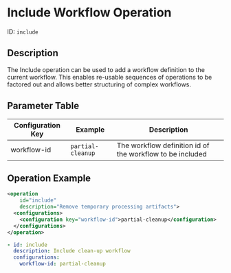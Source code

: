 Include Workflow Operation
==========================

ID: `include`

Description
-----------

The Include operation can be used to add a workflow definition to the current workflow. This enables re-usable
sequences of operations to be factored out and allows better structuring of complex workflows.

Parameter Table
---------------

|Configuration Key |Example              |Description                                                    |
|------------------|---------------------|---------------------------------------------------------------|
|workflow-id       |`partial-cleanup` |The workflow definition id of the workflow to be included      |

Operation Example
-----------------

```xml
<operation
    id="include"
    description="Remove temporary processing artifacts">
  <configurations>
    <configuration key="workflow-id">partial-cleanup</configuration>
  </configurations>
</operation>
```

```yml
- id: include
  description: Include clean-up workflow
  configurations:
    workflow-id: partial-cleanup
```
